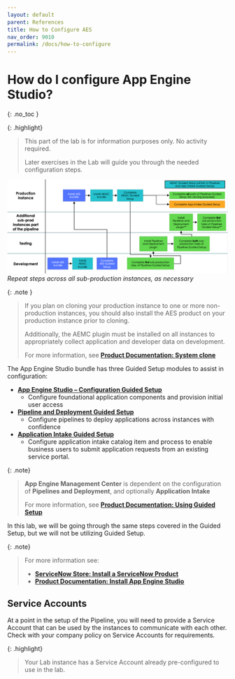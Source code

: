 ```yaml
---
layout: default
parent: References
title: How to Configure AES
nav_order: 9010
permalink: /docs/how-to-configure
---
```


# How do I configure App Engine Studio?
{: .no_toc }

{: .highlight}
> This part of the lab is for information purposes only. No activity required.
>
> Later exercises in the Lab will guide you through the needed configuration steps. 

![](../assets/images/2023-07-07-16-04-11.png)
*Repeat steps across all sub-production instances, as necessary*

{: .note }
> If you plan on cloning your production instance to one or more non-production instances, you should also install the AES product on your production instance prior to cloning.
>
> Additionally, the AEMC plugin must be installed on all instances to appropriately collect application and developer data on development. 
> 
> For more information, see **[Product Documentation: System clone](https://docs.servicenow.com/csh?topicname=c_SystemClone.html&version=latest)**

The App Engine Studio bundle has three Guided Setup modules to assist in configuration:
- **[App Engine Studio – Configuration Guided Setup](https://docs.servicenow.com/csh?topicname=configure-aes.html&version=latest)**
  - Configure foundational application components and provision initial user access
- **[Pipeline and Deployment Guided Setup](https://docs.servicenow.com/csh?topicname=config-p-and-d.html&version=latest)**
  - Configure pipelines to deploy applications across instances with confidence
- **[Application Intake Guided Setup](https://docs.servicenow.com/csh?topicname=config-app-intake.html&version=latest)**
  - Configure application intake catalog item and process to enable business users to submit application requests from an existing service portal.

{: .note}
> **App Engine Management Center** is dependent on the configuration of **Pipelines and Deployment**, and optionally **Application Intake**
> 
> For more information, see **[Product Documentation: Using Guided Setup](https://docs.servicenow.com/csh?topicname=guided-setup.html&version=latest)**

In this lab, we will be going through the same steps covered in the Guided Setup, but we will not be utilizing Guided Setup. 


{: .note}
> For more information see: 
> - **[ServiceNow Store: Install a ServiceNow Product](https://store.servicenow.com/%24appstore.do%23!/store/help?article=KB0030186)**
> - **[Product Documentation: Install App Engine Studio](https://docs.servicenow.com/csh?topicname=install-aes.html&version=latest)**

## Service Accounts

At a point in the setup of the Pipeline, you will need to provide a Service Account that can be used by the instances to communicate with each other.  Check with your company policy on Service Accounts for requirements. 

{: .highlight}
> Your Lab instance has a Service Account already pre-configured to use in the lab. 

